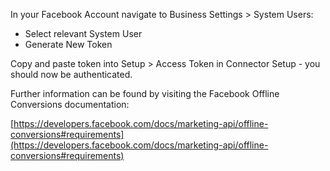 
In your Facebook Account navigate to Business Settings > System Users:

- Select relevant System User 
- Generate New Token

Copy and paste token into Setup > Access Token in Connector Setup - you should now be authenticated.

Further information can be found by visiting the Facebook Offline Conversions documentation:

[https://developers.facebook.com/docs/marketing-api/offline-conversions#requirements](https://developers.facebook.com/docs/marketing-api/offline-conversions#requirements)
